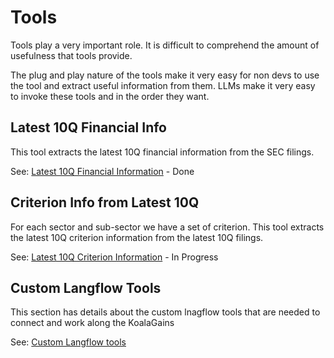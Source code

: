 # Tools

Tools play a very important role. It is difficult to comprehend the amount of usefulness that tools provide.

The plug and play nature of the tools make it very easy for non devs to use the tool and extract useful information
from them. LLMs make it very easy to invoke these tools and in the order they want.

## Latest 10Q Financial Info

This tool extracts the latest 10Q financial information from the SEC filings.

See: [Latest 10Q Financial Information](./004_z01_latest_10Q_financials.md) - Done

## Criterion Info from Latest 10Q

For each sector and sub-sector we have a set of criterion. This tool extracts the latest 10Q criterion information from
the latest 10Q filings.

See: [Latest 10Q Criterion Information](./004_z02_latest_10Q_criterion_info.md) - In Progress

## Custom Langflow Tools

This section has details about the custom lnagflow tools that are needed to connect and work along the KoalaGains

See: [Custom Langflow tools](./0012_custom_langflow_tools.md)
